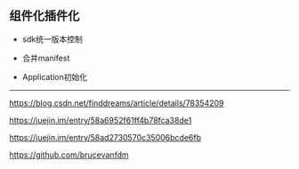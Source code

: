 
## 组件化插件化

- sdk统一版本控制

- 合并manifest

- Application初始化

---

https://blog.csdn.net/finddreams/article/details/78354209

https://juejin.im/entry/58a6952f61ff4b78fca38de1

https://juejin.im/entry/58ad2730570c35006bcde6fb

https://github.com/brucevanfdm